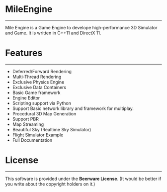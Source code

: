 # MileEngine
-------------------------------------
Mile Engine is a Game Engine to develope high-performance 3D Simulator and Game. It is written in C++11 and DirectX 11.

# Features
-------------------------------------
- Deferred/Forward Rendering
- Multi-Thread Rendering
- Exclusive Physics Engine
- Exclusive Data Containers
- Basic Game framework
- Engine Editor
- Scripting support via Python
- Support Basic network library and framework for multiplay.
- Procedural 3D Map Generation
- Support PBR
- Map Streaming
- Beautiful Sky (Realtime Sky Simulator)
- Flight Simulator Example
- Full Documentation

# License
-------------------------------------
This software is provided under the **Beerware License**. (It would be better if you write about the copyright holders on it.)
